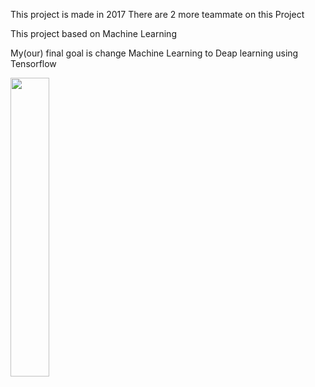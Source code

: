 This project is made in 2017
There are 2 more teammate on this Project

This project based on Machine Learning

My(our) final goal is change Machine Learning to Deap learning using Tensorflow


<img src="https://user-images.githubusercontent.com/43424015/46453998-0c77e180-c759-11e8-877a-8c820edba83b.png" width="35%"></img>
